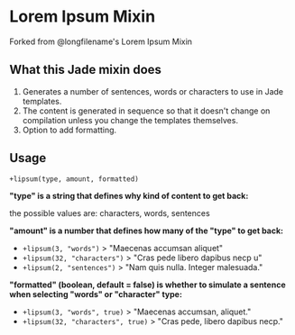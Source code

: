 # Lorem Ipsum Mixin

Forked from @longfilename's Lorem Ipsum Mixin

## What this Jade mixin does

1. Generates a number of sentences, words or characters to use in Jade templates.
2. The content is generated in sequence so that it doesn't change on compilation unless you change the templates themselves.
3. Option to add formatting.

## Usage

`+lipsum(type, amount, formatted)`

**"type" is a string that defines why kind of content to get back:**

the possible values are: characters, words, sentences

**"amount" is a number that defines how many of the "type" to get back:**

- `+lipsum(3, "words")` > "Maecenas accumsan aliquet"
- `+lipsum(32, "characters")` > "Cras pede libero dapibus necp u"
- `+lipsum(2, "sentences")` > "Nam quis nulla. Integer malesuada."

**"formatted" (boolean, default = false) is whether to simulate a sentence when selecting "words" or "character" type:**

- `+lipsum(3, "words", true)` > "Maecenas accumsan, aliquet."
- `+lipsum(32, "characters", true)` > "Cras pede, libero dapibus necp."
